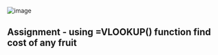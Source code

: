 ![image](https://github.com/user-attachments/assets/001ee002-c79a-4bf9-8c77-090029c49c02)

## Assignment - using =VLOOKUP() function find cost of any fruit
